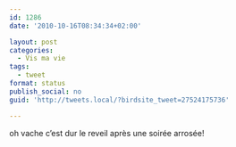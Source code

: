 ```yaml
---
id: 1286
date: '2010-10-16T08:34:34+02:00'

layout: post
categories:
  - Vis ma vie
tags:
  - tweet
format: status
publish_social: no
guid: 'http://tweets.local/?birdsite_tweet=27524175736'

---
```


oh vache c’est dur le reveil après une soirée arrosée!